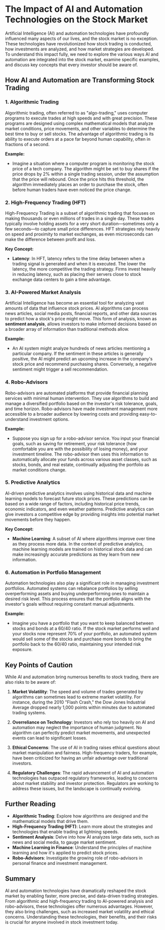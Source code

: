 # The Impact of AI and Automation Technologies on the Stock Market

Artificial Intelligence (AI) and automation technologies have profoundly influenced many aspects of our lives, and the stock market is no exception. These technologies have revolutionized how stock trading is conducted, how investments are analyzed, and how market strategies are developed. To understand this impact fully, we need to explore the various ways AI and automation are integrated into the stock market, examine specific examples, and discuss key concepts that every investor should be aware of.

## How AI and Automation are Transforming Stock Trading

### 1. **Algorithmic Trading**
Algorithmic trading, often referred to as "algo-trading," uses computer programs to execute trades at high speeds and with great precision. These programs are designed using complex mathematical models that analyze market conditions, price movements, and other variables to determine the best time to buy or sell stocks. The advantage of algorithmic trading is its ability to execute orders at a pace far beyond human capability, often in fractions of a second.

**Example:**
- Imagine a situation where a computer program is monitoring the stock price of a tech company. The algorithm might be set to buy shares if the price drops by 2% within a single trading session, under the assumption that the price will rebound. Once the price hits this threshold, the algorithm immediately places an order to purchase the stock, often before human traders have even noticed the price change.

### 2. **High-Frequency Trading (HFT)**
High-Frequency Trading is a subset of algorithmic trading that focuses on making thousands or even millions of trades in a single day. These trades typically involve holding assets for a very short duration—sometimes only a few seconds—to capture small price differences. HFT strategies rely heavily on speed and proximity to market exchanges, as even microseconds can make the difference between profit and loss.

**Key Concept:**
- **Latency**: In HFT, latency refers to the time delay between when a trading signal is generated and when it is executed. The lower the latency, the more competitive the trading strategy. Firms invest heavily in reducing latency, such as placing their servers close to stock exchange data centers to gain a time advantage.

### 3. **AI-Powered Market Analysis**
Artificial Intelligence has become an essential tool for analyzing vast amounts of data that influence stock prices. AI algorithms can process news articles, social media posts, financial reports, and other data sources to predict how a stock's price might move. This form of analysis, known as **sentiment analysis**, allows investors to make informed decisions based on a broader array of information than traditional methods allow.

**Example:**
- An AI system might analyze hundreds of news articles mentioning a particular company. If the sentiment in these articles is generally positive, the AI might predict an upcoming increase in the company's stock price and recommend purchasing shares. Conversely, a negative sentiment might trigger a sell recommendation.

### 4. **Robo-Advisors**
Robo-advisors are automated platforms that provide financial planning services with minimal human intervention. They use algorithms to build and manage a diversified portfolio based on the investor's risk tolerance, goals, and time horizon. Robo-advisors have made investment management more accessible to a broader audience by lowering costs and providing easy-to-understand investment options.

**Example:**
- Suppose you sign up for a robo-advisor service. You input your financial goals, such as saving for retirement, your risk tolerance (how comfortable you are with the possibility of losing money), and your investment timeline. The robo-advisor then uses this information to automatically allocate your funds across various asset classes, such as stocks, bonds, and real estate, continually adjusting the portfolio as market conditions change.

### 5. **Predictive Analytics**
AI-driven predictive analytics involves using historical data and machine learning models to forecast future stock prices. These predictions can be based on a wide range of factors, including historical price trends, economic indicators, and even weather patterns. Predictive analytics can give investors a competitive edge by providing insights into potential market movements before they happen.

**Key Concept:**
- **Machine Learning**: A subset of AI where algorithms improve over time as they process more data. In the context of predictive analytics, machine learning models are trained on historical stock data and can make increasingly accurate predictions as they learn from new information.

### 6. **Automation in Portfolio Management**
Automation technologies also play a significant role in managing investment portfolios. Automated systems can rebalance portfolios by selling overperforming assets and buying underperforming ones to maintain a desired risk level. This process ensures that the portfolio aligns with the investor's goals without requiring constant manual adjustments.

**Example:**
- Imagine you have a portfolio that you want to keep balanced between stocks and bonds at a 60/40 ratio. If the stock market performs well and your stocks now represent 70% of your portfolio, an automated system would sell some of the stocks and purchase more bonds to bring the portfolio back to the 60/40 ratio, maintaining your intended risk exposure.

## Key Points of Caution

While AI and automation bring numerous benefits to stock trading, there are also risks to be aware of:

1. **Market Volatility**: The speed and volume of trades generated by algorithms can sometimes lead to extreme market volatility. For instance, during the 2010 "Flash Crash," the Dow Jones Industrial Average dropped nearly 1,000 points within minutes due to automated trading systems.

2. **Overreliance on Technology**: Investors who rely too heavily on AI and automation may neglect the importance of human judgment. No algorithm can perfectly predict market movements, and unexpected events can lead to significant losses.

3. **Ethical Concerns**: The use of AI in trading raises ethical questions about market manipulation and fairness. High-frequency traders, for example, have been criticized for having an unfair advantage over traditional investors.

4. **Regulatory Challenges**: The rapid advancement of AI and automation technologies has outpaced regulatory frameworks, leading to concerns about market stability and investor protection. Regulators are working to address these issues, but the landscape is continually evolving.

## Further Reading

- **Algorithmic Trading**: Explore how algorithms are designed and the mathematical models that drive them.
- **High-Frequency Trading (HFT)**: Learn more about the strategies and technologies that enable trading at lightning speeds.
- **Sentiment Analysis**: Delve into how AI analyzes large data sets, such as news and social media, to gauge market sentiment.
- **Machine Learning in Finance**: Understand the principles of machine learning and how it's applied to predict stock prices.
- **Robo-Advisors**: Investigate the growing role of robo-advisors in personal finance and investment management.

## Summary

AI and automation technologies have dramatically reshaped the stock market by enabling faster, more precise, and data-driven trading strategies. From algorithmic and high-frequency trading to AI-powered analysis and robo-advisors, these technologies offer numerous advantages. However, they also bring challenges, such as increased market volatility and ethical concerns. Understanding these technologies, their benefits, and their risks is crucial for anyone involved in stock investment today.